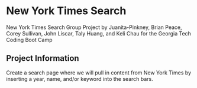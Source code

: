 # New York Times Search
New York Times Search Group Project by Juanita-Pinkney, Brian Peace, Corey Sullivan, John Liscar, Taly Huang, and Keli Chau for the Georgia Tech Coding Boot Camp

## Project Information
Create a search page where we will pull in content from New York Times by inserting a year, name, and/or keyword into the search bars.


